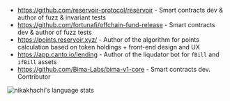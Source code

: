 - https://github.com/reservoir-protocol/reservoir - Smart contracts dev & author of fuzz & invariant tests
- https://github.com/fortunafi/offchain-fund-release - Smart contracts dev & author of fuzz tests
- https://points.reservoir.xyz/ - Author of the algorithm for points calculation based on token holdings + front-end design and UX
- https://app.canto.io/lending - Author of the liqudator bot for `fBill` and `ifBill` assets
- https://github.com/Bima-Labs/bima-v1-core - Smart contracts dev. Contributor


![nikakhachi's language stats](https://github-readme-stats.vercel.app/api/top-langs/?username=nikakhachi&hide=HTML&`&langs_count=4&layout=compact)
